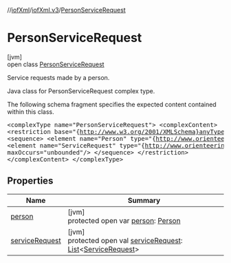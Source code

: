 //[iofXml](../../../index.md)/[iofXml.v3](../index.md)/[PersonServiceRequest](index.md)

# PersonServiceRequest

[jvm]\
open class [PersonServiceRequest](index.md)

Service requests made by a person. <p>Java class for PersonServiceRequest complex type. <p>The following schema fragment specifies the expected content contained within this class. <pre> &lt;complexType name="PersonServiceRequest"&gt; &lt;complexContent&gt; &lt;restriction base="{http://www.w3.org/2001/XMLSchema}anyType"&gt; &lt;sequence&gt; &lt;element name="Person" type="{http://www.orienteering.org/datastandard/3.0}Person"/&gt; &lt;element name="ServiceRequest" type="{http://www.orienteering.org/datastandard/3.0}ServiceRequest" maxOccurs="unbounded"/&gt; &lt;/sequence&gt; &lt;/restriction&gt; &lt;/complexContent&gt; &lt;/complexType&gt; </pre>

## Properties

| Name | Summary |
|---|---|
| [person](person.md) | [jvm]<br>protected open var [person](person.md): [Person](../-person/index.md) |
| [serviceRequest](service-request.md) | [jvm]<br>protected open val [serviceRequest](service-request.md): [List](https://docs.oracle.com/javase/8/docs/api/java/util/List.html)<[ServiceRequest](../-service-request/index.md)> |
